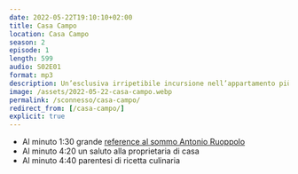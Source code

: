 ```yaml
---
date: 2022-05-22T19:10:10+02:00
title: Casa Campo
location: Casa Campo
season: 2
episode: 1
length: 599
audio: S02E01
format: mp3
description: Un’esclusiva irripetibile incursione nell’appartamento più magico di venezia
image: /assets/2022-05-22-casa-campo.webp
permalink: /sconnesso/casa-campo/
redirect_from: [/casa-campo/]
explicit: true
---
```

- Al minuto 1:30 grande [reference al sommo Antonio Ruoppolo](https://youtube-nocookie.com/embed/9Sg28iNF6uk 'Ruoppolo Teleacras - Il morto non è morto !')
- Al minuto 4:20 un saluto alla proprietaria di casa
- Al minuto 4:40 parentesi di ricetta culinaria
